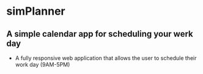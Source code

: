 # simPlanner

## A simple calendar app for scheduling your werk day

* A fully responsive web application that allows the user to schedule their work day (9AM-5PM)